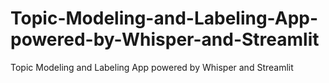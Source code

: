 # Topic-Modeling-and-Labeling-App-powered-by-Whisper-and-Streamlit
Topic Modeling and Labeling App powered by Whisper and Streamlit
